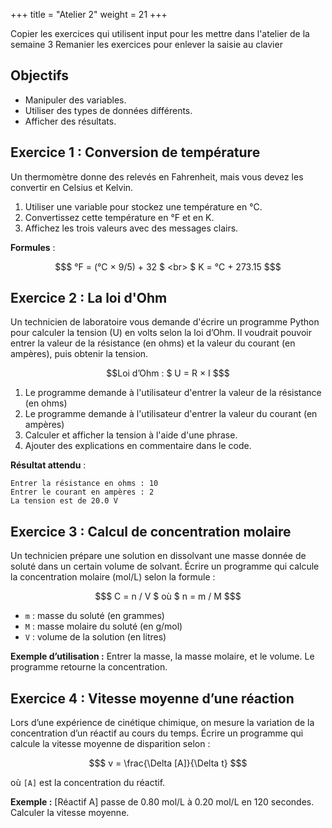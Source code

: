 +++
title = "Atelier 2"
weight = 21
+++

Copier les exercices qui utilisent input pour les mettre dans l'atelier de la semaine 3
Remanier les exercices pour enlever la saisie au clavier

## Objectifs

* Manipuler des variables. 
* Utiliser des types de données différents.
* Afficher des résultats.

## Exercice 1 : Conversion de température

Un thermomètre donne des relevés en Fahrenheit, mais vous devez les convertir en Celsius et Kelvin.

1. Utiliser une variable pour stockez une température en °C.
2. Convertissez cette température en °F et en K.
3. Affichez les trois valeurs avec des messages clairs.

**Formules** :
```math
$ °F = (°C × 9/5) + 32 $  <br> 
$ K = °C + 273.15 $
```

## Exercice 2 : La loi d'Ohm

Un technicien de laboratoire vous demande d'écrire un programme Python pour calculer la tension (U) en volts selon la loi d’Ohm. Il voudrait pouvoir entrer la valeur de la résistance (en ohms) et la valeur du courant (en ampères), puis obtenir la tension.

```math
Loi d’Ohm : $ U = R × I $
```

1. Le programme demande à l'utilisateur d'entrer la valeur de la résistance (en ohms)
2. Le programme demande à l'utilisateur d'entrer la valeur du courant (en ampères)
3. Calculer et afficher la tension à l'aide d'une phrase.
4. Ajouter des explications en commentaire dans le code.

**Résultat attendu** :

```
Entrer la résistance en ohms : 10
Entrer le courant en ampères : 2
La tension est de 20.0 V
```

## Exercice 3 : Calcul de concentration molaire

Un technicien prépare une solution en dissolvant une masse donnée de soluté dans un certain volume de solvant.
Écrire un programme qui calcule la concentration molaire (mol/L) selon la formule :
```math
$ C = n / V $ où  $ n = m / M $
```

* `m` : masse du soluté (en grammes)
* `M` : masse molaire du soluté (en g/mol)
* `V` : volume de la solution (en litres)

**Exemple d’utilisation :**
Entrer la masse, la masse molaire, et le volume. Le programme retourne la concentration.


## Exercice 4 : Vitesse moyenne d’une réaction

Lors d’une expérience de cinétique chimique, on mesure la variation de la concentration d’un réactif au cours du temps.
Écrire un programme qui calcule la vitesse moyenne de disparition selon :

```math
$ v = \frac{\Delta [A]}{\Delta t} $
```

où `[A]` est la concentration du réactif.

**Exemple :**
\[Réactif A] passe de 0.80 mol/L à 0.20 mol/L en 120 secondes. Calculer la vitesse moyenne.







